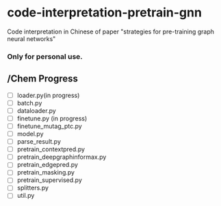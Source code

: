 # code-interpretation-pretrain-gnn
Code interpretation in Chinese of paper "strategies for pre-training graph neural networks"

### Only for personal use.

## /Chem Progress
- [ ] loader.py(in progress)
- [ ] batch.py
- [ ] dataloader.py
- [ ] finetune.py (in progress)
- [ ] finetune_mutag_ptc.py
- [ ] model.py
- [ ] parse_result.py
- [ ] pretrain_contextpred.py
- [ ] pretrain_deepgraphinformax.py
- [ ] pretrain_edgepred.py
- [ ] pretrain_masking.py
- [ ] pretrain_supervised.py
- [ ] splitters.py
- [ ] util.py
